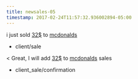 ```yaml
---
title: newsales-05
timestamp: 2017-02-24T11:57:32.936002894-05:00
---
```


i just sold [32$](amount_of_money) to [mcdonalds](company_name)
* client/sale

< Great, I will add [32$](amount_of_money) to [mcdonalds](company_name) sales
* client_sale/confirmation
